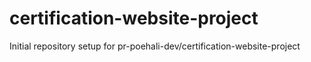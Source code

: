 # certification-website-project

Initial repository setup for pr-poehali-dev/certification-website-project